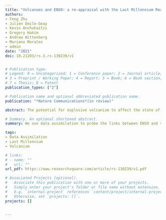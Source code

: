 ```yaml
---
title: "Volcanoes and ENSO: a re-appraisal with the Last Millennium Reanalysis"
authors:
- Feng Zhu
- Julien Emile-Geay
- Kevin Anchukaitis
- Gregory Hakim
- Andrew Wittenberg
- Mariano Morales
- admin
date: "2021"
doi: 10.21203/rs.3.rs-130239/v1


# Publication type.
# Legend: 0 = Uncategorized; 1 = Conference paper; 2 = Journal article;
# 3 = Preprint / Working Paper; 4 = Report; 5 = Book; 6 = Book section;
# 7 = Thesis; 8 = Patent
publication_types: ["2"]

# Publication name and optional abbreviated publication name.
publication: "*Nature Communications*(in review)"

abstract: The potential for explosive volcanism to affect the state of the El Niño-Southern Oscillation (ENSO) has been debated since the1980s. Several observational studies, largely based on tree rings, have since found support for a positive ENSO phase in the year following large eruptions. Models of different complexities also simulate such a response, detectable above the backdrop of internal variability – though they disagree on the underlying mechanisms. In contrast, recent coral data from the heart of the tropical Pacific suggest no uniform ENSO response to all eruptions over the last millennium. Here we leverage paleoclimate data assimilation to integrate the latest paleoclimate evidence into a consistent dynamical framework and re-appraise this relationship. Our analysis finds only a weak statistical association between volcanism and ENSO, suggestive of either no causal association, or of an insufficient number of large volcanic events over the past millennium to obtain reliable statistics. While currently available observations do not support the model-based inference that tropical eruptions promote an ENSO response, there are hints of a response to hemispherically asymmetric forcing, consistent with the "ITCZ shift" mechanism. We discuss the difficulties of conclusively establishing a volcanic influence on ENSO given the many degrees of freedom affecting the response, including eruption season, spatial characteristics of the forcing, and ENSO phase preconditioning.

# Summary. An optional shortened abstract.
summary: We use data assimilation to probe the links between ENSO and volcanism.

tags:
- Data Assimilation
- Last Millennium
- Volcanism

# links:
# - name: ""
#   url: ""
url_pdf: https://www.researchsquare.com/article/rs-130239/v1.pdf

# Associated Projects (optional).
#   Associate this publication with one or more of your projects.
#   Simply enter your project's folder or file name without extension.
#   E.g. `internal-project` references `content/project/internal-project/index.md`.
#   Otherwise, set `projects: []`.
projects: []


---
```

